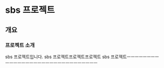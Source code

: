 <!-- markdown 언어 -->

# sbs 프로젝트

## 개요

### 프로젝트 소개

sbs 프로젝트입니다.
sbs 프로젝트프로젝트프로젝트
sbs 프로젝트ㅡㅡㅡㅡㅡㅡㅡㅡㅡㅡㅡㅡㅡㅡㅡㅡㅡㅡㅡㅡㅡㅡㅡㅡㅡㅡㅡㅡㅡㅡㅡ
